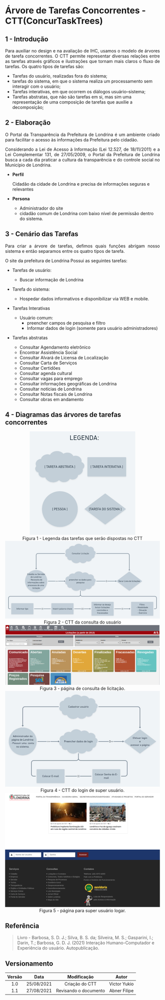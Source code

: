 # Árvore de Tarefas Concorrentes - CTT(ConcurTaskTrees)

## 1 - Introdução

<p align = "justify">
Para auxiliar no design e na avaliação de IHC, usamos o modelo de árvores de tarefa concorrentes. O CTT permite representar diversas relações entre as tarefas através gráficos e ilustrações que tornam mais claros o fluxo de tarefas. Os quatro tipos de tarefas são:
</p>

* Tarefas do usuário, realizadas fora do sistema;
* tarefas do sistema, em que o sistema realiza um processamento sem interagir com o usuário;
* Tarefas interativas, em que ocorrem os diálogos usuário–sistema;
* Tarefas abstratas, que não são tarefas em si, mas sim uma representação de uma composição de
tarefas que auxilie a decomposição;

## 2 - Elaboração

<p align = "justify">
O Portal da Transparência da Prefeitura de Londrina é um ambiente criado para facilitar o acesso às informações da Prefeitura pelo cidadão.
</p>

<p align = "justify">
Considerando a Lei de Acesso à Informação (Lei 12.527, de 18/11/2011) e a Lei Complementar 131, de 27/05/2009,  o Portal da Prefeitura de Londrina busca a cada dia praticar a cultura da transparência e do controle social no Município de Londrina.
</p>

* **Perfil**
    <p>Cidadão da cidade de Londrina e precisa de informações seguras e relevantes

* **Persona**
    - Administrador do site
    - cidadão comum de Londrina com baixo nível de permissão dentro do sistema.

## 3 - Cenário das Tarefas
<p align = "justify">
Para criar a árvore de tarefas, defimos quais funções abrigam nosso sistema e então separamos entre os quatro tipos de tarefa.
</p>

O site da prefeitura de Londrina Possui as seguintes tarefas:

* Tarefas de usuário:
  * Buscar informação de Londrina
  
* Tarefa do sistema:
  * Hospedar dados informativos e disponibilizar via WEB e mobile.

* Tarefas Interativas
  * Usuário comum:
    * preencher campos de pesquisa e filtro
    * Informar dados de login (somente para usuário administradores)

* Tarefas abstratas
  * Consultar Agendamento eletrônico
  * Encontrar Assistência Social
  * Consultar Alvará de Licensa de Localização
  * Consultar Carta de Serviços
  * Consultar Certidões
  * Consultar agenda cultural
  * Consultar vagas para emprego
  * Consultar informações geográficas de Londrina
  * Consultar notícias de Londrina
  * Consultar Notas fiscais de Londrina
  * Consultar obras em andamento

## 4 - Diagramas das árvores de tarefas concorrentes

<div
    style="text-align:center"><img src="../../assets/img/task-trees/legenda.png"
>
</div>
<center>
    Figura 1 - Legenda das tarefas que serão dispostas no CTT
</center>

<div
    style="text-align:center"><img src="../../assets/img/task-trees/CTT-consultar.png"
>
</div>
<center>
    Figura 2 - CTT da consulta do usuário
</center>

<div
    style="text-align:center"><img src="../../assets/img/task-trees/tela-consulta.png"
>
</div>
<center>
    Figura 3 - página de consulta de licitação.
</center>

<div
    style="text-align:center"><img src="../../assets/img/task-trees/CTT-logar.jpeg"
>
</div>
<center>
    Figura 4 - CTT do login de super usuário.
</center>

<div
    style="text-align:center"><img src="../../assets/img/task-trees/tela-login.png"
>
</div>
<center>
    Figura 5 - página para super usuário logar.
</center>


## Referência

> Livro - Barbosa, S. D. J.; Silva, B. S. da; Silveira, M. S.; Gasparini, I.; Darin, T.; Barbosa, G. D. J. (2021) Interação Humano-Computador e Experiência do usuário. Autopublicação.

## Versionamento

| Versão | Data | Modificação | Autor |
| :---: |:---: | :---: | :---: |
|  1.0  | 25/08/2021 | Criação do CTT | Victor Yukio |
|  1.1  | 27/08/2021 | Revisando o documento | Abner Filipe |
